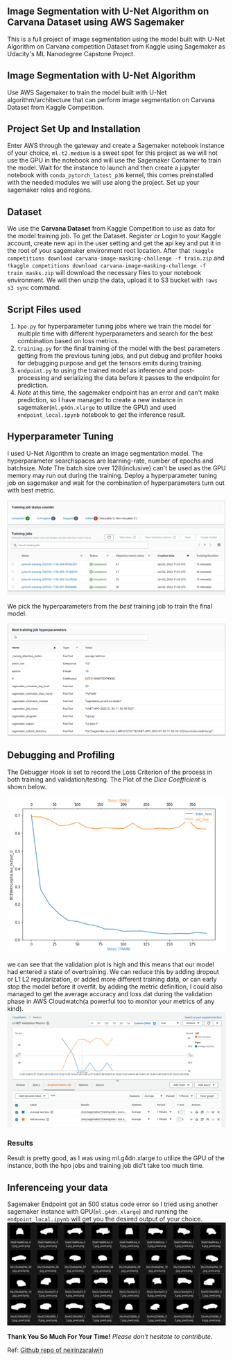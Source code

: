## Image Segmentation with U-Net Algorithm on Carvana Dataset using AWS Sagemaker
This is a full project of image segmentation using the model built with U-Net Algorithm on Carvana competition Dataset from Kaggle using Sagemaker as Udacity's ML Nanodegree Capstone Project.

## Image Segmentation with U-Net Algorithm

Use AWS Sagemaker to train the model built with U-Net algorithm/architecture that can perform image segmentation on Carvana Dataset from Kaggle Competition.

## Project Set Up and Installation
Enter AWS through the gateway and create a Sagemaker notebook instance of your choice, `ml.t2.medium` is a sweet spot for this project as we will not use the GPU in the notebook and will use the Sagemaker Container to train the model. Wait for the instance to launch and then create a jupyter notebook with `conda_pytorch_latest_p36` kernel, this comes preinstalled with the needed modules we will use along the project. Set up your sagemaker roles and regions.

## Dataset
We use the **Carvana Dataset** from Kaggle Competition to use as data for the model training job. To get the Dataset. Register or Login to your Kaggle account, create new api in the user setting and get the api key and put it in the root of your sagemaker environment root location. 
After that `!kaggle competitions download carvana-image-masking-challenge -f train.zip` and 
`!kaggle competitions download carvana-image-masking-challenge -f train_masks.zip` will download the necessary files to your notebook environment. We will then unzip the data, upload it to S3 bucket with `!aws s3 sync` command.

## Script Files used
1. `hpo.py` for hyperparameter tuning jobs where we train the model for multiple time with different hyperparameters and search for the best combination based on loss metrics.
2. `training.py` for the final training of the model with the best parameters getting from the previous tuning jobs, and put debug and profiler hooks for debugging purpose and get the tensors emits during training.
3. `endpoint.py` to using the trained model as inference and post-processing and serializing the data before it passes to the endpoint for prediction.
4. *Note* at this time, the sagemaker endpoint has an error and can't make prediction, so I have managed to create a new instance in sagemaker(`ml.g4dn.xlarge` to utilize the GPU) and used `endpoint_local.ipynb` notebook to get the inference result.

## Hyperparameter Tuning
I used U-Net Algorithm to create an image segmentation model.
The hyperparameter searchspaces are learning-rate, number of epochs and batchsize.
*Note* The batch size over 128(inclusive) can't be used as the GPU memory may run out during the training.
Deploy a hyperparameter tuning job on sagemaker and wait for the combination of hyperparameters turn out with best metric.

![hyperparameter tuning job](https://github.com/htinaunglu/UNET-Image-Segmentation/blob/main/images/HPO_Training_Jobs.png)

We pick the hyperparameters from the *best* training job to train the final model.

![best job's hyperparameters](https://github.com/htinaunglu/UNET-Image-Segmentation/blob/main/images/Best_Training_Job.png)


## Debugging and Profiling
The Debugger Hook is set to record the Loss Criterion of the process in both training and validation/testing.
The Plot of the *Dice Coefficient* is shown below. 

![Dice Coefficient](https://github.com/htinaunglu/UNET-Image-Segmentation/blob/main/images/Loss_Output_Plot.png)

we can see that the validation plot is high and this means that our model had entered a state of overtraining. We can reduce this by adding dropout or L1 L2 regularization, or added more different training data, or can early stop the model before it overfit.
by adding the metric definition, I could also managed to get the average accuracy and loss dat during the validation phase in AWS Cloudwatch(a powerful too to monitor your metrics of any kind).
![Metrics](https://github.com/htinaunglu/UNET-Image-Segmentation/blob/main/images/Validation%20Metrics.png)


### Results
Result is pretty good, as I was using ml.g4dn.xlarge to utilize the GPU of the instance, both the hpo jobs and training job did't take too much time.

## Inferenceing your data
Sagemaker Endpoint got an 500 status code error so I tried using another sagemaker instance with GPU(`ml.g4dn.xlarge`) and running the `endpoint_local.ipynb` will get you the desired output of your choice. 
![Result](https://github.com/htinaunglu/UNET-Image-Segmentation/blob/main/images/result_image.png)


**Thank You So Much For Your Time!**
*Please don't hesitate to contribute.*

Ref: [Github repo of neirinzaralwin](https://github.com/neirinzaralwin)

